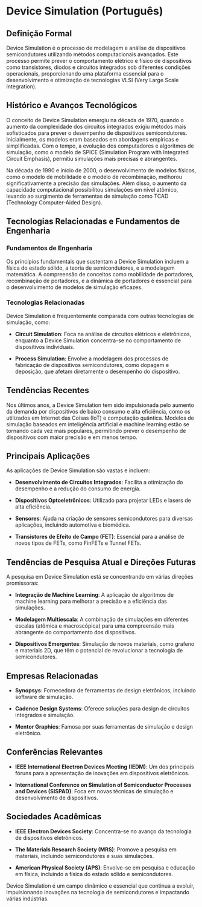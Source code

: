 # Device Simulation (Português)

## Definição Formal

Device Simulation é o processo de modelagem e análise de dispositivos semicondutores utilizando métodos computacionais avançados. Este processo permite prever o comportamento elétrico e físico de dispositivos como transistores, diodos e circuitos integrados sob diferentes condições operacionais, proporcionando uma plataforma essencial para o desenvolvimento e otimização de tecnologias VLSI (Very Large Scale Integration).

## Histórico e Avanços Tecnológicos

O conceito de Device Simulation emergiu na década de 1970, quando o aumento da complexidade dos circuitos integrados exigiu métodos mais sofisticados para prever o desempenho de dispositivos semicondutores. Inicialmente, os modelos eram baseados em abordagens empíricas e simplificadas. Com o tempo, a evolução dos computadores e algoritmos de simulação, como o modelo de SPICE (Simulation Program with Integrated Circuit Emphasis), permitiu simulações mais precisas e abrangentes.

Na década de 1990 e início de 2000, o desenvolvimento de modelos físicos, como o modelo de mobilidade e o modelo de recombinação, melhorou significativamente a precisão das simulações. Além disso, o aumento da capacidade computacional possibilitou simulações em nível atômico, levando ao surgimento de ferramentas de simulação como TCAD (Technology Computer-Aided Design).

## Tecnologias Relacionadas e Fundamentos de Engenharia

### Fundamentos de Engenharia

Os princípios fundamentais que sustentam a Device Simulation incluem a física do estado sólido, a teoria de semicondutores, e a modelagem matemática. A compreensão de conceitos como mobilidade de portadores, recombinação de portadores, e a dinâmica de portadores é essencial para o desenvolvimento de modelos de simulação eficazes.

### Tecnologias Relacionadas

Device Simulation é frequentemente comparada com outras tecnologias de simulação, como:

- **Circuit Simulation**: Foca na análise de circuitos elétricos e eletrônicos, enquanto a Device Simulation concentra-se no comportamento de dispositivos individuais.
  
- **Process Simulation**: Envolve a modelagem dos processos de fabricação de dispositivos semicondutores, como dopagem e deposição, que afetam diretamente o desempenho do dispositivo.

## Tendências Recentes

Nos últimos anos, a Device Simulation tem sido impulsionada pelo aumento da demanda por dispositivos de baixo consumo e alta eficiência, como os utilizados em Internet das Coisas (IoT) e computação quântica. Modelos de simulação baseados em inteligência artificial e machine learning estão se tornando cada vez mais populares, permitindo prever o desempenho de dispositivos com maior precisão e em menos tempo.

## Principais Aplicações

As aplicações de Device Simulation são vastas e incluem:

- **Desenvolvimento de Circuitos Integrados**: Facilita a otimização do desempenho e a redução do consumo de energia.
  
- **Dispositivos Optoeletrônicos**: Utilizado para projetar LEDs e lasers de alta eficiência.

- **Sensores**: Ajuda na criação de sensores semicondutores para diversas aplicações, incluindo automotiva e biomédica.

- **Transistores de Efeito de Campo (FET)**: Essencial para a análise de novos tipos de FETs, como FinFETs e Tunnel FETs.

## Tendências de Pesquisa Atual e Direções Futuras

A pesquisa em Device Simulation está se concentrando em várias direções promissoras:

- **Integração de Machine Learning**: A aplicação de algoritmos de machine learning para melhorar a precisão e a eficiência das simulações.
  
- **Modelagem Multiescala**: A combinação de simulações em diferentes escalas (atômica e macroscópica) para uma compreensão mais abrangente do comportamento dos dispositivos.

- **Dispositivos Emergentes**: Simulação de novos materiais, como grafeno e materiais 2D, que têm o potencial de revolucionar a tecnologia de semicondutores.

## Empresas Relacionadas

- **Synopsys**: Fornecedora de ferramentas de design eletrônicos, incluindo software de simulação.
  
- **Cadence Design Systems**: Oferece soluções para design de circuitos integrados e simulação.

- **Mentor Graphics**: Famosa por suas ferramentas de simulação e design eletrônico.

## Conferências Relevantes

- **IEEE International Electron Devices Meeting (IEDM)**: Um dos principais fóruns para a apresentação de inovações em dispositivos eletrônicos.

- **International Conference on Simulation of Semiconductor Processes and Devices (SISPAD)**: Foca em novas técnicas de simulação e desenvolvimento de dispositivos.

## Sociedades Acadêmicas

- **IEEE Electron Devices Society**: Concentra-se no avanço da tecnologia de dispositivos eletrônicos.

- **The Materials Research Society (MRS)**: Promove a pesquisa em materiais, incluindo semicondutores e suas simulações.

- **American Physical Society (APS)**: Envolve-se em pesquisa e educação em física, incluindo a física do estado sólido e semicondutores.

Device Simulation é um campo dinâmico e essencial que continua a evoluir, impulsionando inovações na tecnologia de semicondutores e impactando várias indústrias.